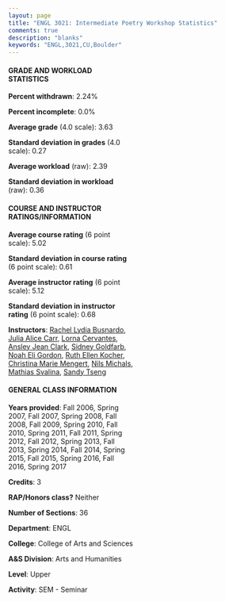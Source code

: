 ```yaml
---
layout: page
title: "ENGL 3021: Intermediate Poetry Workshop Statistics"
comments: true
description: "blanks"
keywords: "ENGL,3021,CU,Boulder"
---
```

<head>
<script src="https://ajax.googleapis.com/ajax/libs/jquery/2.1.3/jquery.min.js"></script>
<script src="https://dl.dropboxusercontent.com/s/pc42nxpaw1ea4o9/highcharts.js?dl=0"></script>
<!-- <script src="../assets/js/highcharts.js"></script> -->
<style type="text/css">@font-face {
	font-family: "Bebas Neue";
	src: url(https://www.filehosting.org/file/details/544349/BebasNeue Regular.otf) format("opentype");
	}
	h1.Bebas { 
		font-family: "Bebas Neue", Verdana, Tahoma;
	}
</style>
</head>
<body>
	<div id="container" style="float: right; width: 45%; height: 88%; margin-left: 2.5%; margin-right: 2.5%;"></div>
	<script language="JavaScript">
		$(document).ready(function() {
		var chart = {type: 'column'};
		var title = {text: 'Grade Distribution'};
		var xAxis = {categories: ['A','B','C','D','F'],crosshair: true};
		var yAxis = {min: 0,title: {text: 'Percentage'}};
		var tooltip = {headerFormat: '<center><b><span style="font-size:20px">{point.key}</span></b></center>',
		               pointFormat: '<td style="padding:0"><b>{point.y:.1f}%</b></td>',
		               footerFormat: '</table>',shared: true,useHTML: true};
		var plotOptions = {column: {pointPadding: 0.0,borderWidth: 0}};  
		var credits = {enabled: false};var series= [{name: 'Percent',data: [75.94,18.42,3.76,0.62,1.26,]}];
		var json = {};
		json.chart = chart;
		json.title = title;
		json.tooltip = tooltip;
		json.xAxis = xAxis;
		json.yAxis = yAxis;  
		json.series = series;
		json.plotOptions = plotOptions;  
		json.credits = credits;
		$('#container').highcharts(json);
	});
	</script>
</body>
			   
#### GRADE AND WORKLOAD STATISTICS

**Percent withdrawn**: 2.24%

**Percent incomplete**: 0.0%

**Average grade** (4.0 scale): 3.63

**Standard deviation in grades** (4.0 scale): 0.27

**Average workload** (raw): 2.39

**Standard deviation in workload** (raw): 0.36

#### COURSE AND INSTRUCTOR RATINGS/INFORMATION

**Average course rating** (6 point scale): 5.02

**Standard deviation in course rating** (6 point scale): 0.61

**Average instructor rating** (6 point scale): 5.12

**Standard deviation in instructor rating** (6 point scale): 0.68

**Instructors**: <a href='../../instructors/Rachel_Lydia_Busnardo'>Rachel Lydia Busnardo</a>, <a href='../../instructors/Julia_Alice_Carr'>Julia Alice Carr</a>, <a href='../../instructors/Lorna_Cervantes'>Lorna Cervantes</a>, <a href='../../instructors/Ansley_Jean_Clark'>Ansley Jean Clark</a>, <a href='../../instructors/Sidney_Goldfarb'>Sidney Goldfarb</a>, <a href='../../instructors/Noah_Eli_Gordon'>Noah Eli Gordon</a>, <a href='../../instructors/Ruth_Ellen_Kocher'>Ruth Ellen Kocher</a>, <a href='../../instructors/Christina_Marie_Mengert'>Christina Marie Mengert</a>, <a href='../../instructors/Nils_Michals'>Nils Michals</a>, <a href='../../instructors/Mathias_Svalina'>Mathias Svalina</a>, <a href='../../instructors/Sandy_Tseng'>Sandy Tseng</a>

#### GENERAL CLASS INFORMATION

**Years provided**: Fall 2006, Spring 2007, Fall 2007, Spring 2008, Fall 2008, Fall 2009, Spring 2010, Fall 2010, Spring 2011, Fall 2011, Spring 2012, Fall 2012, Spring 2013, Fall 2013, Spring 2014, Fall 2014, Spring 2015, Fall 2015, Spring 2016, Fall 2016, Spring 2017

**Credits**: 3

**RAP/Honors class?** Neither

**Number of Sections**: 36

**Department**: ENGL

**College**: College of Arts and Sciences

**A&S Division**: Arts and Humanities

**Level**: Upper

**Activity**: SEM - Seminar
